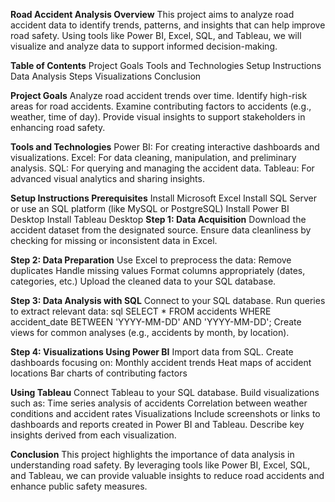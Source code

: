 **Road Accident Analysis
Overview**
This project aims to analyze road accident data to identify trends, patterns, and insights that can help improve road safety. Using tools like Power BI, Excel, SQL, and Tableau, we will visualize and analyze data to support informed decision-making.


**Table of Contents**
Project Goals
Tools and Technologies
Setup Instructions
Data Analysis Steps
Visualizations
Conclusion


**Project Goals**
Analyze road accident trends over time.
Identify high-risk areas for road accidents.
Examine contributing factors to accidents (e.g., weather, time of day).
Provide visual insights to support stakeholders in enhancing road safety.

**Tools and Technologies**
Power BI: For creating interactive dashboards and visualizations.
Excel: For data cleaning, manipulation, and preliminary analysis.
SQL: For querying and managing the accident data.
Tableau: For advanced visual analytics and sharing insights.


****Setup Instructions**
Prerequisites**
Install Microsoft Excel
Install SQL Server or use an SQL platform (like MySQL or PostgreSQL)
Install Power BI Desktop
Install Tableau Desktop
**Step 1: Data Acquisition**
Download the accident dataset from the designated source.
Ensure data cleanliness by checking for missing or inconsistent data in Excel.

**Step 2: Data Preparation**
Use Excel to preprocess the data:
Remove duplicates
Handle missing values
Format columns appropriately (dates, categories, etc.)
Upload the cleaned data to your SQL database.

**Step 3: Data Analysis with SQL**
Connect to your SQL database.
Run queries to extract relevant data:
sql
SELECT * FROM accidents WHERE accident_date BETWEEN 'YYYY-MM-DD' AND 'YYYY-MM-DD';
Create views for common analyses (e.g., accidents by month, by location).

****Step 4: Visualizations**
Using Power BI**
Import data from SQL.
Create dashboards focusing on:
Monthly accident trends
Heat maps of accident locations
Bar charts of contributing factors

**Using Tableau**
Connect Tableau to your SQL database.
Build visualizations such as:
Time series analysis of accidents
Correlation between weather conditions and accident rates
Visualizations
Include screenshots or links to dashboards and reports created in Power BI and Tableau.
Describe key insights derived from each visualization.


**Conclusion**
This project highlights the importance of data analysis in understanding road safety. By leveraging tools like Power BI, Excel, SQL, and Tableau, we can provide valuable insights to reduce road accidents and enhance public safety measures.


